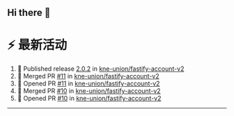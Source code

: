 ## Hi there 👋

<!--

**Here are some ideas to get you started:**

🙋‍♀️ A short introduction - what is your organization all about?
🌈 Contribution guidelines - how can the community get involved?
👩‍💻 Useful resources - where can the community find your docs? Is there anything else the community should know?
🍿 Fun facts - what does your team eat for breakfast?
🧙 Remember, you can do mighty things with the power of [Markdown](https://docs.github.com/github/writing-on-github/getting-started-with-writing-and-formatting-on-github/basic-writing-and-formatting-syntax)
-->


# ⚡ 最新活动

<!--START_SECTION:activity-->
1. 🚀 Published release [2.0.2](https://github.com/kne-union/fastify-account-v2/releases/tag/2.0.2) in [kne-union/fastify-account-v2](https://github.com/kne-union/fastify-account-v2)
2. 🎉 Merged PR [#11](https://github.com/kne-union/fastify-account-v2/pull/11) in [kne-union/fastify-account-v2](https://github.com/kne-union/fastify-account-v2)
3. 💪 Opened PR [#11](https://github.com/kne-union/fastify-account-v2/pull/11) in [kne-union/fastify-account-v2](https://github.com/kne-union/fastify-account-v2)
4. 🎉 Merged PR [#10](https://github.com/kne-union/fastify-account-v2/pull/10) in [kne-union/fastify-account-v2](https://github.com/kne-union/fastify-account-v2)
5. 💪 Opened PR [#10](https://github.com/kne-union/fastify-account-v2/pull/10) in [kne-union/fastify-account-v2](https://github.com/kne-union/fastify-account-v2)
<!--END_SECTION:activity-->

---
